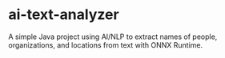 # ai-text-analyzer
A simple Java project using AI/NLP to extract names of people, organizations, and locations from text with ONNX Runtime.
